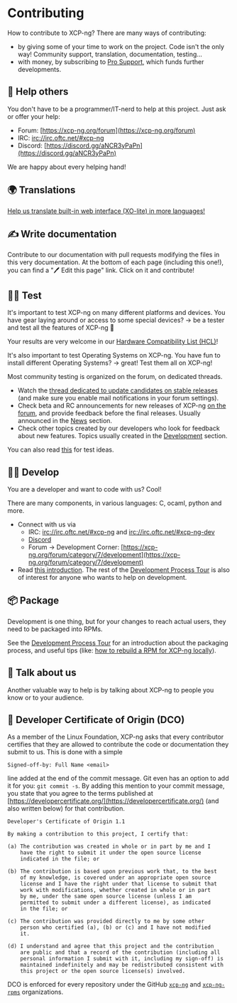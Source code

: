 # Contributing

How to contribute to XCP-ng? There are many ways of contributing:
* by giving some of your time to work on the project. Code isn't the only way! Community support, translation, documentation, testing…
* with money, by subscribing to [Pro Support](https://vates.tech), which funds further developments.

## 💁 Help others

You don't have to be a programmer/IT-nerd to help at this project. Just ask or offer your help:

* Forum: [https://xcp-ng.org/forum](https://xcp-ng.org/forum)
* IRC: [irc://irc.oftc.net/#xcp-ng](irc://irc.oftc.net/#xcp-ng)
* Discord: [https://discord.gg/aNCR3yPaPn](https://discord.gg/aNCR3yPaPn)

We are happy about every helping hand!

## 🌍 Translations

[Help us translate built-in web interface (XO-lite) in more languages!](http://translate.vates.tech/engage/xen-orchestra/)

## ✍️ Write documentation

Contribute to our documentation with pull requests modifying the files in this very documentation. At the bottom of each page (including this one!), you can find a "🖊️ Edit this page" link. Click on it and contribute!

## 🧑‍🔬 Test

It's important to test XCP-ng on many different platforms and devices. You have gear laying around or access to some special devices? -> be a tester and test all the features of XCP-ng 🚀

Your results are very welcome in our [Hardware Compatibility List (HCL)](../../installation/hardware)!

It's also important to test Operating Systems on XCP-ng. You have fun to install different Operating Systems? -> great! Test them all on XCP-ng!

Most community testing is organized on the forum, on dedicated threads.
* Watch the [thread dedicated to update candidates on stable releases](https://xcp-ng.org/forum/topic/365/updates-announcements-and-testing) (and make sure you enable mail notifications in your forum settings).
* Check beta and RC announcements for new releases of XCP-ng [on the forum](https://xcp-ng.org/forum), and provide feedback before the final releases. Usually announced in the [News](https://xcp-ng.org/forum/category/11/news) section.
* Check other topics created by our developers who look for feedback about new features. Topics usually created in the [Development](https://xcp-ng.org/forum/category/7/development) section.

You can also read [this](../development-process/tests) for test ideas.

## 🧑‍💻 Develop

You are a developer and want to code with us? Cool!

There are many components, in various languages: C, ocaml, python and more.

* Connect with us via
    * IRC: [irc://irc.oftc.net/#xcp-ng](irc://irc.oftc.net/#xcp-ng) and [irc://irc.oftc.net/#xcp-ng-dev](irc://irc.oftc.net/#xcp-ng-dev)
    * [Discord](https://discord.gg/aNCR3yPaPn)
    * Forum -> Development Corner: [https://xcp-ng.org/forum/category/7/development](https://xcp-ng.org/forum/category/7/development)
* Read [this introduction](../development-process/development). The rest of the [Development Process Tour](../../category/development-process) is also of interest for anyone who wants to help on development.

## 📦 Package

Development is one thing, but for your changes to reach actual users, they need to be packaged into RPMs.

See the [Development Process Tour](../../category/development-process) for an introduction about the packaging process, and useful tips (like: [how to rebuild a RPM for XCP-ng locally](../development-process/local-rpm-build)).

## 📣 Talk about us

Another valuable way to help is by talking about XCP-ng to people you know or to your audience.

## 🪪 Developer Certificate of Origin (DCO)

As a member of the Linux Foundation, XCP-ng asks that every contributor certifies that they are allowed to contribute the code or documentation they submit to us. This is done with a simple
```
Signed-off-by: Full Name <email>
````
line added at the end of the commit message. Git even has an option to add it for you: `git commit -s`. By adding this mention to your commit message, you state that you agree to the terms published at [https://developercertificate.org/](https://developercertificate.org/) (and also written below) for that contribution.

```
Developer's Certificate of Origin 1.1

By making a contribution to this project, I certify that:

(a) The contribution was created in whole or in part by me and I
    have the right to submit it under the open source license
    indicated in the file; or

(b) The contribution is based upon previous work that, to the best
    of my knowledge, is covered under an appropriate open source
    license and I have the right under that license to submit that
    work with modifications, whether created in whole or in part
    by me, under the same open source license (unless I am
    permitted to submit under a different license), as indicated
    in the file; or

(c) The contribution was provided directly to me by some other
    person who certified (a), (b) or (c) and I have not modified
    it.

(d) I understand and agree that this project and the contribution
    are public and that a record of the contribution (including all
    personal information I submit with it, including my sign-off) is
    maintained indefinitely and may be redistributed consistent with
    this project or the open source license(s) involved.
```

DCO is enforced for every repository under the GitHub [`xcp-ng`](https://github.com/xcp-ng) and [`xcp-ng-rpms`](https://github.com/xcp-ng-rpms) organizations.
